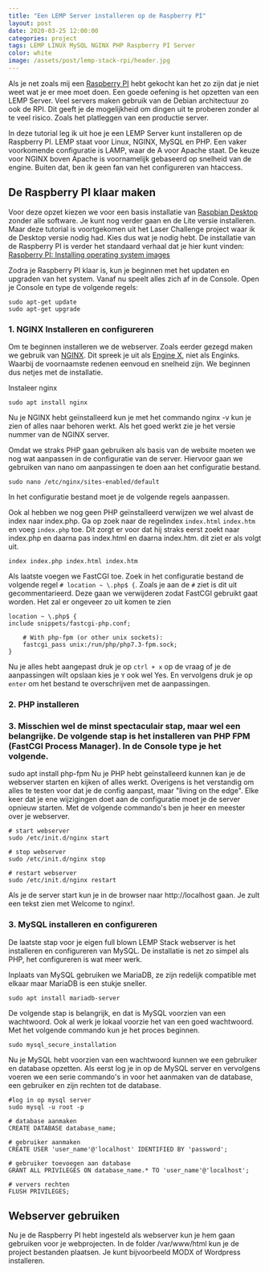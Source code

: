 ```yaml
---
title: "Een LEMP Server installeren op de Raspberry PI"
layout: post
date: 2020-03-25 12:00:00
categories: project
tags: LEMP LINUX MySQL NGINX PHP Raspberry PI Server
color: white
image: /assets/post/lemp-stack-rpi/header.jpg
---
```


Als je net zoals mij een [Raspberry PI](https://www.raspberrypi.org) hebt gekocht kan het zo zijn dat je niet weet wat je er mee moet doen. Een goede oefening is het opzetten van een LEMP Server. Veel servers maken gebruik van de Debian architectuur zo ook de RPI. Dit geeft je de mogelijkheid om dingen uit te proberen zonder al te veel risico. Zoals het platleggen van een productie server.

In deze tutorial leg ik uit hoe je een LEMP Server kunt installeren op de Raspberry PI. LEMP staat voor Linux, NGINX, MySQL en PHP. Een vaker voorkomende configuratie is LAMP, waar de A voor Apache staat. De keuze voor NGINX boven Apache is voornamelijk gebaseerd op snelheid van de engine. Buiten dat, ben ik geen fan van het configureren van htaccess.

## De Raspberry PI klaar maken

Voor deze opzet kiezen we voor een basis installatie van [Raspbian Desktop](https://www.raspberrypi.com/software/) zonder alle software. Je kunt nog verder gaan en de Lite versie installeren. Maar deze tutorial is voortgekomen uit het Laser Challenge project waar ik de Desktop versie nodig had. Kies dus wat je nodig hebt. De installatie van de Raspberry PI is verder het standaard verhaal dat je hier kunt vinden: [Raspberry PI: Installing operating system images](https://www.raspberrypi.com/documentation/computers/getting-started.html)

Zodra je Raspberry PI klaar is, kun je beginnen met het updaten en upgraden van het system. Vanaf nu speelt alles zich af in de Console. Open je Console en type de volgende regels:

```shell
sudo apt-get update
sudo apt-get upgrade
```

### 1. NGINX Installeren en configureren

Om te beginnen installeren we de webserver. Zoals eerder gezegd maken we gebruik van [NGINX](https://nginx.org). Dit spreek je uit als [Engine X](https://en.wikipedia.org/wiki/Nginx), niet als Enginks. Waarbij de voornaamste redenen eenvoud en snelheid zijn. We beginnen dus netjes met de installatie.

Instaleer nginx

```shell
sudo apt install nginx
```

Nu je NGINX hebt geïnstalleerd kun je met het commando nginx -v kun je zien of alles naar behoren werkt. Als het goed werkt zie je het versie nummer van de NGINX server.

Omdat we straks PHP gaan gebruiken als basis van de website moeten we nog wat aanpassen in de configuratie van de server. Hiervoor gaan we gebruiken van nano om aanpassingen te doen aan het configuratie bestand.

```shell
sudo nano /etc/nginx/sites-enabled/default
```

In het configuratie bestand moet je de volgende regels aanpassen.

Ook al hebben we nog geen PHP geïnstalleerd verwijzen we wel alvast de index naar index.php. Ga op zoek naar de regelindex `index.html` `index.htm` en voeg `index.php` toe. Dit zorgt er voor dat hij straks eerst zoekt naar index.php en daarna pas index.html en daarna index.htm. dit ziet er als volgt uit.

```
index index.php index.html index.htm
```

Als laatste voegen we FastCGI toe. Zoek in het configuratie bestand de volgende regel `# location ~ \.php$ {`. Zoals je aan de `#` ziet is dit uit gecommentarieerd. Deze gaan we verwijderen zodat FastCGI gebruikt gaat worden. Het zal er ongeveer zo uit komen te zien

```nginx configuration
location ~ \.php$ {
include snippets/fastcgi-php.conf;

    # With php-fpm (or other unix sockets):
    fastcgi_pass unix:/run/php/php7.3-fpm.sock;
}
```

Nu je alles hebt aangepast druk je op `ctrl + x` op de vraag of je de aanpassingen wilt opslaan kies je `Y` ook wel Yes. En vervolgens druk je op `enter` om het bestand te overschrijven met de aanpassingen.

### 2. PHP installeren

### 3. Misschien wel de minst spectaculair stap, maar wel een belangrijke. De volgende stap is het installeren van PHP FPM (FastCGI Process Manager). In de Console type je het volgende.

sudo apt install php-fpm
Nu je PHP hebt geïnstalleerd kunnen kan je de webserver starten en kijken of alles werkt. Overigens is het verstandig om alles te testen voor dat je de config aanpast, maar "living on the edge". Elke keer dat je ene wijzigingen doet aan de configuratie moet je de server opnieuw starten. Met de volgende commando's ben je heer en meester over je webserver.

```shell
# start webserver
sudo /etc/init.d/nginx start

# stop webserver
sudo /etc/init.d/nginx stop

# restart webserver
sudo /etc/init.d/nginx restart
```

Als je de server start kun je in de browser naar http://localhost gaan. Je zult een tekst zien met Welcome to nginx!.

### 3. MySQL installeren en configureren

De laatste stap voor je eigen full blown LEMP Stack webserver is het installeren en configureren van MySQL. De installatie is net zo simpel als PHP, het configureren is wat meer werk.

Inplaats van MySQL gebruiken we MariaDB, ze zijn redelijk compatible met elkaar maar MariaDB is een stukje sneller.

```shell
sudo apt install mariadb-server
```

De volgende stap is belangrijk, en dat is MySQL voorzien van een wachtwoord. Ook al werk je lokaal voorzie het van een goed wachtwoord. Met het volgende commando kun je het proces beginnen.

```shell
sudo mysql_secure_installation
```

Nu je MySQL hebt voorzien van een wachtwoord kunnen we een gebruiker en database opzetten. Als eerst log je in op de MySQL server en vervolgens voeren we een serie commando's in voor het aanmaken van de database, een gebruiker en zijn rechten tot de database.

```shell
#log in op mysql server
sudo mysql -u root -p

# database aanmaken
CREATE DATABASE database_name;

# gebruiker aanmaken
CREATE USER 'user_name'@'localhost' IDENTIFIED BY 'password';

# gebruiker toevoegen aan database
GRANT ALL PRIVILEGES ON database_name.* TO 'user_name'@'localhost';

# ververs rechten
FLUSH PRIVILEGES;
```

## Webserver gebruiken

Nu je de Raspberry PI hebt ingesteld als webserver kun je hem gaan gebruiken voor je webprojecten. In de folder /var/www/html kun je de project bestanden plaatsen. Je kunt bijvoorbeeld MODX of Wordpress installeren.